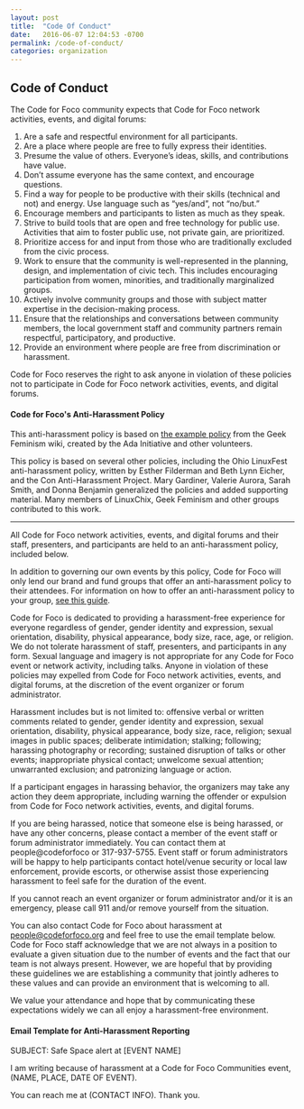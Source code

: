 ```yaml
---
layout: post
title:  "Code Of Conduct"
date:   2016-06-07 12:04:53 -0700
permalink: /code-of-conduct/
categories: organization
---
```


## Code of Conduct

The Code for Foco community expects that Code for Foco network activities, events, and digital forums:

1. Are a safe and respectful environment for all participants.
2. Are a place where people are free to fully express their identities.
3. Presume the value of others. Everyone’s ideas, skills, and contributions have value.
4. Don’t assume everyone has the same context, and encourage questions.
5. Find a way for people to be productive with their skills (technical and not) and energy. Use language such as “yes/and”, not “no/but.”
6. Encourage members and participants to listen as much as they speak.
7. Strive to build tools that are open and free technology for public use. Activities that aim to foster public use, not private gain, are prioritized.
8. Prioritize access for and input from those who are traditionally excluded from the civic process.
9. Work to ensure that the community is well-represented in the planning, design, and implementation of civic tech. This includes encouraging participation from women, minorities, and traditionally marginalized groups.
10. Actively involve community groups and those with subject matter expertise in the decision-making process.
11. Ensure that the relationships and conversations between community members, the local government staff and community partners remain respectful, participatory, and productive.
12. Provide an environment where people are free from discrimination or harassment.

Code for Foco reserves the right to ask anyone in violation of these policies not to participate in Code for Foco network activities, events, and digital forums.

#### Code for Foco's Anti-Harassment Policy

This anti-harassment policy is based on <a href="http://geekfeminism.wikia.com/wiki/Conference_anti-harassment/Policy">the example policy</a> from the Geek Feminism wiki, created by the Ada Initiative and other volunteers.

This policy is based on several other policies, including the Ohio LinuxFest anti-harassment policy, written by Esther Filderman and Beth Lynn Eicher, and the Con Anti-Harassment Project. Mary Gardiner, Valerie Aurora, Sarah Smith, and Donna Benjamin generalized the policies and added supporting material. Many members of LinuxChix, Geek Feminism and other groups contributed to this work.

* * *

All Code for Foco network activities, events, and digital forums and their staff, presenters, and participants are held to an anti-harassment policy, included below.


In addition to governing our own events by this policy, Code for Foco will only lend our brand and fund groups that offer an anti-harassment policy to their attendees. For information on how to offer an anti-harassment policy to your group, <a href="https://docs.google.com/a/codeforFoco.org/document/d/1Zg2FDt7awgfCmdcbzMwKHMb1A7KDOhs_z7ibCb3TLLQ/edit">see this guide</a>.


Code for Foco is dedicated to providing a harassment-free experience for everyone regardless of gender, gender identity and expression, sexual orientation, disability, physical appearance, body size, race, age, or religion. We do not tolerate harassment of staff, presenters, and participants in any form. Sexual language and imagery is not appropriate for any Code for Foco event or network activity, including talks. Anyone in violation of these policies may expelled from Code for Foco network activities, events, and digital forums, at the discretion of the event organizer or forum administrator.


Harassment includes but is not limited to: offensive verbal or written comments related to gender, gender identity and expression, sexual orientation, disability, physical appearance, body size, race, religion; sexual images in public spaces; deliberate intimidation; stalking; following; harassing photography or recording; sustained disruption of talks or other events; inappropriate physical contact; unwelcome sexual attention; unwarranted exclusion; and patronizing language or action.


If a participant engages in harassing behavior, the organizers may take any action they deem appropriate, including warning the offender or expulsion from Code for Foco network activities, events, and digital forums.


If you are being harassed, notice that someone else is being harassed, or have any other concerns, please contact a member of the event staff or forum administrator immediately. You can contact them at people@codeforfoco or 317-937-5755. Event staff or forum administrators will be happy to help participants contact hotel/venue security or local law enforcement, provide escorts, or otherwise assist those experiencing harassment to feel safe for the duration of the event.


If you cannot reach an event organizer or forum administrator and/or it is an emergency, please call 911 and/or remove yourself from the situation.


You can also contact Code for Foco about harassment at people@codeforfoco.org and feel free to use the email template below. Code for Foco staff acknowledge that we are not always in a position to evaluate a given situation due to the number of events and the fact that our team is not always present. However, we are hopeful that by providing these guidelines we are establishing a community that jointly adheres to these values and can provide an environment that is welcoming to all.


We value your attendance and hope that by communicating these expectations widely we can all enjoy a harassment-free environment.


#### Email Template for Anti-Harassment Reporting

SUBJECT: Safe Space alert at [EVENT NAME]

I am writing because of harassment at a Code for Foco Communities event, (NAME, PLACE, DATE OF EVENT).

You can reach me at (CONTACT INFO). Thank you.
